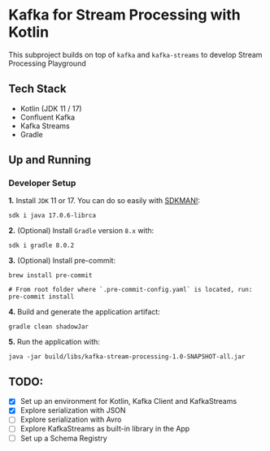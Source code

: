 # Kafka for Stream Processing with Kotlin

This subproject builds on top of `kafka` and `kafka-streams` to develop Stream Processing Playground

## Tech Stack
- Kotlin (JDK 11 / 17)
- Confluent Kafka
- Kafka Streams
- Gradle

## Up and Running

### Developer Setup

**1.** Install `JDK` 11 or 17. You can do so easily with [SDKMAN!](https://sdkman.io/):

```shell
sdk i java 17.0.6-librca
```

**2.** (Optional) Install `Gradle` version `8.x` with:

```shell
sdk i gradle 8.0.2
```

**3.** (Optional) Install pre-commit:
```shell
brew install pre-commit

# From root folder where `.pre-commit-config.yaml` is located, run:
pre-commit install
```

**4.** Build and generate the application artifact:
```shell
gradle clean shadowJar
```

**5.** Run the application with:
```shell
java -jar build/libs/kafka-stream-processing-1.0-SNAPSHOT-all.jar
```

## TODO:
- [x] Set up an environment for Kotlin, Kafka Client and KafkaStreams
- [x] Explore serialization with JSON
- [ ] Explore serialization with Avro
- [ ] Explore KafkaStreams as built-in library in the App
- [ ] Set up a Schema Registry
